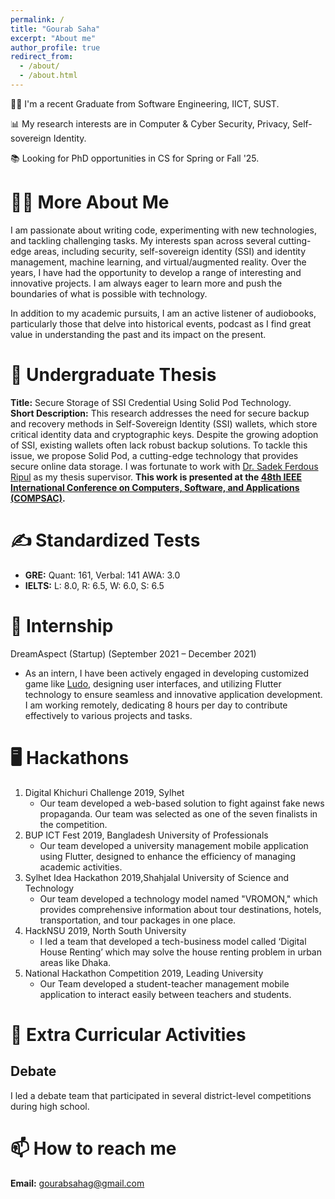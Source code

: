```yaml
---
permalink: /
title: "Gourab Saha"
excerpt: "About me"
author_profile: true
redirect_from: 
  - /about/
  - /about.html
---
```


<!-- Embedd a picture here name side_image.jpeg, aligh=right, width = 300px -->
<!-- <img src="/images/side_image_demo.jpeg" align="right" width="250"/>  -->
👨‍💻 I'm a recent Graduate from Software Engineering, IICT, SUST.

📊 My research interests are in Computer & Cyber Security, Privacy, Self-sovereign Identity.

📚 Looking for PhD opportunities in CS for Spring or Fall '25.

# 🙋‍♂️ More About Me
I am passionate about writing code, experimenting with new technologies, and tackling challenging tasks. My interests span across several cutting-edge areas, including security, self-sovereign identity (SSI) and identity management, machine learning, and virtual/augmented reality. Over the years, I have had the opportunity to develop a range of interesting and innovative projects. I am always eager to learn more and push the boundaries of what is possible with technology.

In addition to my academic pursuits, I am an active listener of audiobooks, particularly those that delve into historical events, podcast as I find great value in understanding the past and its impact on the present.

# 🔬 Undergraduate Thesis
**Title:** Secure Storage of SSI Credential Using Solid Pod Technology.<br>
**Short Description:** This research addresses the need for secure backup and recovery methods in Self-Sovereign Identity (SSI) wallets, which store critical identity data and cryptographic keys. Despite the growing adoption of SSI, existing wallets often lack robust backup solutions. To tackle this issue, we propose Solid Pod, a cutting-edge technology that provides secure online data storage. I was fortunate to work with [Dr. Sadek Ferdous Ripul](https://scholar.google.com/citations?user=DnQAee0AAAAJ&hl=en&oi=ao) as my thesis supervisor. **This work is presented at the [48th IEEE International Conference on Computers, Software, and Applications (COMPSAC)](https://ieeecompsac.computer.org/2024/).**

# ✍️ Standardized Tests
- **GRE:** Quant: 161, Verbal: 141 AWA: 3.0
- **IELTS:** L: 8.0, R: 6.5, W: 6.0, S: 6.5

# 💼 Internship 
DreamAspect (Startup) (September 2021 – December 2021)
   - As an intern, I have been actively engaged in developing customized game like [Ludo](https://github.com/gourab98/Ludo_Flutter), designing user interfaces, and utilizing Flutter technology to ensure seamless and innovative application development. I am working remotely, dedicating 8 hours per day to contribute effectively to various projects and tasks. 

# 🖥️ Hackathons 
1. Digital Khichuri Challenge 2019, Sylhet
   - Our team developed a web-based solution to fight against fake news propaganda. Our team was
   selected as one of the seven finalists in the competition.
2. BUP ICT Fest 2019, Bangladesh University of Professionals
   - Our team developed a university management mobile application using Flutter, designed to enhance the efficiency of managing academic activities.
3. Sylhet Idea Hackathon 2019,Shahjalal University of Science and Technology
   - Our team developed a technology model named "VROMON," which provides comprehensive
   information about tour destinations, hotels, transportation, and tour packages in one place.
4. HackNSU 2019, North South University
   - I led a team that developed a tech-business model called ‘Digital House Renting’ which may solve the house renting problem in urban areas like Dhaka.
5. National Hackathon Competition 2019, Leading University
   - Our Team developed a student-teacher management mobile application to interact easily between teachers and students.

# 📎 Extra Curricular Activities



## Debate 
I led a debate team that participated in several district-level competitions during high school.

# 📫 How to reach me
**Email:** gourabsahag@gmail.com

